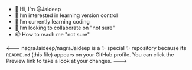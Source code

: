 - 👋 Hi, I’m @Jaideep
- 👀 I’m interested in learning version control
- 🌱 I’m currently learning coding
- 💞️ I’m looking to collaborate on "not sure"
- 📫 How to reach me "not sure"

<---
nagraJaideep/nagraJaideep is a ✨ special ✨ repository because its `README.md` (this file) appears on your GitHub profile.
You can click the Preview link to take a look at your changes.
--->
